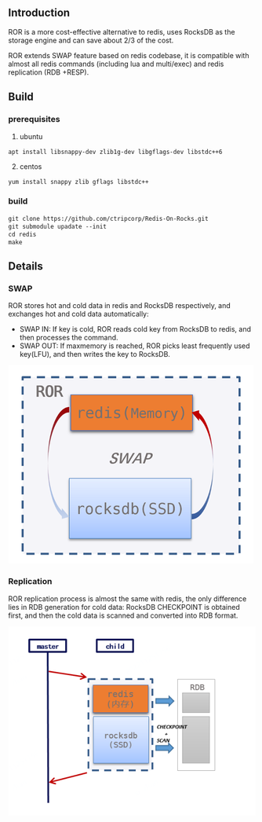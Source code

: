 ## Introduction

ROR is a more cost-effective alternative to redis, uses RocksDB as the storage engine and can save about 2/3 of the cost.

ROR extends SWAP feature based on redis codebase, it is compatible with almost all redis commands (including lua and multi/exec) and redis replication (RDB +RESP).

## Build

### prerequisites

1. ubuntu

```
apt install libsnappy-dev zlib1g-dev libgflags-dev libstdc++6
```

2. centos

```
yum install snappy zlib gflags libstdc++
```

### build

```
git clone https://github.com/ctripcorp/Redis-On-Rocks.git
git submodule upadate --init
cd redis
make
```

## Details

### SWAP

ROR stores hot and cold data in redis and RocksDB respectively, and exchanges hot and cold data automatically:

- SWAP IN: If key is cold, ROR reads cold key from RocksDB to redis, and then processes the command.
- SWAP OUT: If maxmemory is reached, ROR picks least frequently used key(LFU), and then writes the key to RocksDB.

![SWAP](docs/images/ROR.png)

### Replication

ROR replication process is almost the same with redis, the only difference lies in RDB generation for cold data: RocksDB CHECKPOINT is obtained first, and then the cold data is scanned and converted into RDB format.

![SWAP-REPL](docs/images/ROR-REPL.png)


